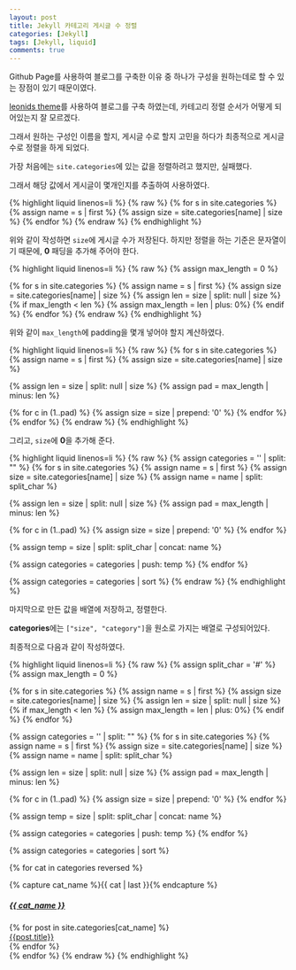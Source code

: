 ```yaml
---
layout: post
title: Jekyll 카테고리 게시글 수 정렬
categories: [Jekyll]
tags: [Jekyll, liquid]
comments: true
---
```


Github Page를 사용하여 블로그를 구축한 이유 중 하나가 구성을 원하는데로 할 수 있는 장점이 있기 때문이였다.

[leonids theme](http://github.com/renyuanz/leonids/)를 사용하여 블로그를 구축 하였는데, 카테고리 정렬 순서가 어떻게 되어있는지 잘 모르겠다.

그래서 원하는 구성인 이름을 할지, 게시글 수로 할지 고민을 하다가 최종적으로 게시글 수로 정렬을 하게 되었다.

가장 처음에는 `site.categories`에 있는 값을 정렬하려고 했지만, 실패했다.

그래서 해당 값에서 게시글이 몇개인지를 추출하여 사용하였다.

{% highlight liquid linenos=li %}
{% raw %}
{% for s in site.categories %}
  {% assign name = s | first %}
  {% assign size = site.categories[name] | size %}
{% endfor %}
{% endraw %}
{% endhighlight %}

위와 같이 작성하면 `size`에 게시글 수가 저장된다. 하지만 정렬을 하는 기준은 문자열이기 때문에, **0** 패딩을 추가해 주어야 한다.

{% highlight liquid linenos=li %}
{% raw %}
{% assign max_length = 0 %}

{% for s in site.categories %}
  {% assign name = s | first %}
  {% assign size = site.categories[name] | size %}
  {% assign len = size | split: null | size %}
  {% if max_length < len %}
    {% assign max_length = len | plus: 0%}
  {% endif %}
{% endfor %}
{% endraw %}
{% endhighlight %}

위와 같이 `max_length`에 padding을 몇개 넣어야 할지 계산하였다.

{% highlight liquid linenos=li %}
{% raw %}
{% for s in site.categories %}
  {% assign name = s | first %}
  {% assign size = site.categories[name] | size %}

  {% assign len = size | split: null | size %}
  {% assign pad = max_length | minus: len %}

  {% for c in (1..pad) %}
    {% assign size = size | prepend: '0' %}
  {% endfor %}
{% endfor %}
{% endraw %}
{% endhighlight %}

그리고, `size`에 **0**을 추가해 준다.

{% highlight liquid linenos=li %}
{% raw %}
{% assign categories = '' | split: "" %}
{% for s in site.categories %}
  {% assign name = s | first %}
  {% assign size = site.categories[name] | size %}
  {% assign name = name | split: split_char %}

  {% assign len = size | split: null | size %}
  {% assign pad = max_length | minus: len %}

  {% for c in (1..pad) %}
    {% assign size = size | prepend: '0' %}
  {% endfor %}

  {% assign temp = size | split: split_char | concat: name %}

  {% assign categories = categories | push: temp %} 
{% endfor %}

{% assign categories = categories | sort %}
{% endraw %}
{% endhighlight %}

마지막으로 만든 값을 배열에 저장하고, 정렬한다.

**categories**에는 `["size", "category"]`을 원소로 가지는 배열로 구성되어있다.

최종적으로 다음과 같이 작성하였다.

{% highlight liquid linenos=li %}
{% raw %}
{% assign split_char = '#' %}
{% assign max_length = 0 %}

{% for s in site.categories %}
  {% assign name = s | first %}
  {% assign size = site.categories[name] | size %}
  {% assign len = size | split: null | size %}
  {% if max_length < len %}
    {% assign max_length = len | plus: 0%}
  {% endif %}
{% endfor %}

{% assign categories = '' | split: "" %}
{% for s in site.categories %}
  {% assign name = s | first %}
  {% assign size = site.categories[name] | size %}
  {% assign name = name | split: split_char %}

  {% assign len = size | split: null | size %}
  {% assign pad = max_length | minus: len %}

  {% for c in (1..pad) %}
    {% assign size = size | prepend: '0' %}
  {% endfor %}

  {% assign temp = size | split: split_char | concat: name %}

  {% assign categories = categories | push: temp %} 
{% endfor %}

{% assign categories = categories | sort %}

{% for cat in categories reversed %}
  <div class="tag-group">
    {% capture cat_name %}{{ cat | last }}{% endcapture %}
    <a href="#{{ cat_name | slugize }}"><h5 class="tag-group-title" id="{{ cat_name | slugize }}">
      {{ cat_name }}
    </h5></a>
    {% for post in site.categories[cat_name] %}
    <article class="tag-item">
      <a class="tag-item-title" href="{{ site.url }}{{ post.url }}">{{post.title}}</a>
    </article>
    {% endfor %}
  </div>
{% endfor %}
</div>
{% endraw %}
{% endhighlight %}
